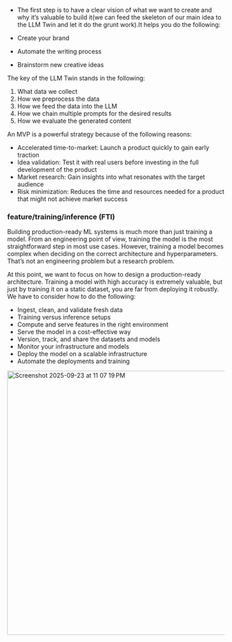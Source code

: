 - The first step is to have a clear vision of what we want to create and why it’s valuable to build it(we can feed the skeleton of our main idea to the LLM Twin and let it do the grunt work).It helps you do the following:

- Create your brand
- Automate the writing process
- Brainstorm new creative ideas

The key of the LLM Twin stands in the following:

1. What data we collect
2. How we preprocess the data
3. How we feed the data into the LLM
4. How we chain multiple prompts for the desired results
5. How we evaluate the generated content


An MVP is a powerful strategy because of the following reasons:

- Accelerated time-to-market: Launch a product quickly to gain early traction
- Idea validation: Test it with real users before investing in the full development of the product
- Market research: Gain insights into what resonates with the target audience
- Risk minimization: Reduces the time and resources needed for a product that might not achieve market success

### feature/training/inference (FTI) 
Building production-ready ML systems is much more than just training a model. From an engineering point of view, training the model is the most straightforward step in most use cases. However, training a model becomes complex when deciding on the correct architecture and hyperparameters. That’s not an engineering problem but a research problem.

At this point, we want to focus on how to design a production-ready architecture. Training a model with high accuracy is extremely valuable, but just by training it on a static dataset, you are far from deploying it robustly. We have to consider how to do the following:

- Ingest, clean, and validate fresh data
- Training versus inference setups
- Compute and serve features in the right environment
- Serve the model in a cost-effective way
- Version, track, and share the datasets and models
- Monitor your infrastructure and models
- Deploy the model on a scalable infrastructure
- Automate the deployments and training

<img width="687" height="612" alt="Screenshot 2025-09-23 at 11 07 19 PM" src="https://github.com/user-attachments/assets/9cb5774d-9d65-4719-9bf8-c00be3302c51" />



